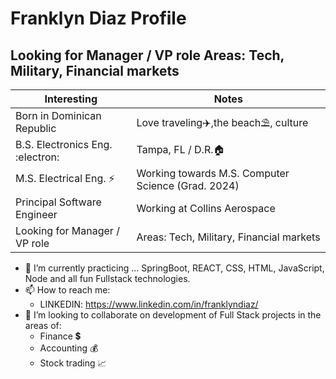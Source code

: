 # Franklyn Diaz Profile 

## Looking for Manager / VP role  Areas: Tech, Military, Financial markets  

| Interesting |  Notes |
| --- | --- |
|Born in Dominican Republic| Love traveling✈️,the beach⛱️, culture|
| B.S. Electronics Eng. :electron: | Tampa, FL / D.R.🏠  |
| M.S. Electrical Eng. ⚡| Working towards M.S. Computer Science (Grad. 2024)  |
| Principal Software Engineer | Working at Collins Aerospace |
| Looking for Manager / VP role| Areas: Tech, Military, Financial markets  |

 - 📘 I’m currently practicing ... SpringBoot, REACT, CSS, HTML, JavaScript, Node and all fun Fullstack technologies.
 - 📫 How to reach me: 
   - LINKEDIN: https://www.linkedin.com/in/franklyndiaz/
- 👯 I’m looking to collaborate on development of Full Stack projects in the areas of:
  - Finance 💲
  - Accounting 💰
  - Stock trading 📈

<!--
**fjunior1/fjunior1** is a ✨ _special_ ✨ repository because its `README.md` (this file) appears on your GitHub profile.

Here are some ideas to get you started:

- 🔭 I’m currently working on ...
- 🌱 I’m currently learning ...
- 👯 I’m looking to collaborate on ...
- 🤔 I’m looking for help with ...
- 💬 Ask me about ...
- 📫 How to reach me: ...
- 😄 Pronouns: ...
- ⚡ Fun fact: ...
-->
